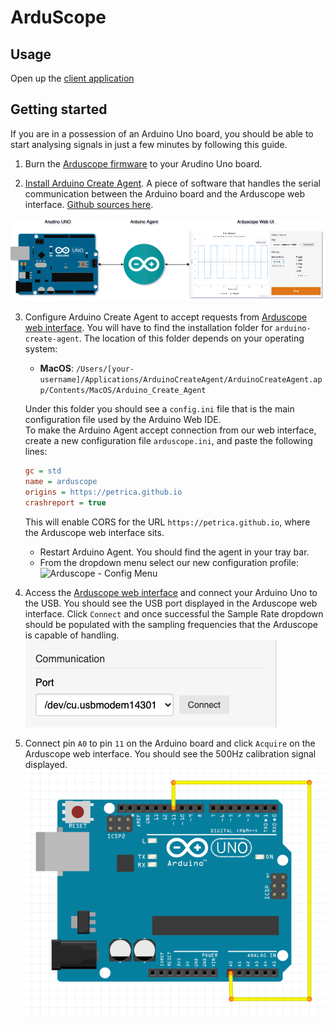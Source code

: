 # ArduScope

## Usage

Open up the [client application](https://petrica.github.io/arduino-arduscope/)

## Getting started

If you are in a possession of an Arduino Uno board, you should be able to start analysing signals in just a few minutes by following this guide.
1. Burn the <a href="https://create.arduino.cc/editor/petrica/9526d9c0-3c3b-4b43-b31f-138ef5fb6f5e/preview" target="_blank">Arduscope firmware</a> to your Arudino Uno board.

2. <a href="https://create.arduino.cc/getting-started/plugin/welcome" target="_blank">Install Arduino Create Agent</a>. A piece of software that handles the serial communication between the Arduino board and the Arduscope web interface. <a href="https://github.com/arduino/arduino-create-agent" target="_blank">Github sources here</a>. 

![Arduscope connection diagram](/docs/arduino-agent-diagram.png)

3. Configure Arduino Create Agent to accept requests from <a href="https://petrica.github.io/arduino-arduscope/" target="_blank">Arduscope web interface</a>. You will have to find the installation folder for ``arduino-create-agent``. The location of this folder depends on your operating system:

    * __MacOS__: ``/Users/[your-username]/Applications/ArduinoCreateAgent/ArduinoCreateAgent.app/Contents/MacOS/Arduino_Create_Agent``

    Under this folder you should see a ``config.ini`` file that is the main configuration file used by the Arduino Web IDE.<br/>
    To make the Arduino Agent accept connection from our web interface, create a new configuration file ``arduscope.ini``, and paste the following lines:

    ```ini
    gc = std
    name = arduscope
    origins = https://petrica.github.io
    crashreport = true
    ```

    This will enable CORS for the URL ``https://petrica.github.io``, where the Arduscope web interface sits.

    * Restart Arduino Agent. You should find the agent in your tray bar.
    * From the dropdown menu select our new configuration profile:<br/>
    ![Arduscope - Config Menu](/images/arduino/arduscope-agent-menu.png)

4. Access the <a href="https://petrica.github.io/arduino-arduscope/" target="_blank">Arduscope web interface</a> and connect your Arduino Uno to the USB. 
You should see the USB port displayed in the Arduscope web interface. 
Click ``Connect`` and once successful the Sample Rate dropdown should be populated with the sampling frequencies that the Arduscope is capable of handling.<br/>
![Arduscope - Web Port](/docs/arduscope-web-port.png)
5. Connect pin ``A0`` to pin ``11`` on the Arduino board and click ``Acquire`` on the Arduscope web interface. You should see the 500Hz calibration signal displayed.<br/>
![Arduscope - Calibrator](/docs/arduscope-calibrator.png)
